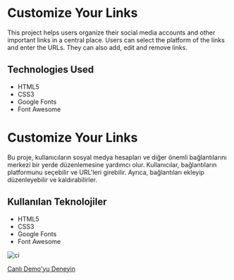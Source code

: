 # Customize Your Links

This project helps users organize their social media accounts and other important links in a central place. Users can select the platform of the links and enter the URLs. They can also add, edit and remove links.

## Technologies Used

- HTML5
- CSS3
- Google Fonts
- Font Awesome

# Customize Your Links

Bu proje, kullanıcıların sosyal medya hesapları ve diğer önemli bağlantılarını merkezi bir yerde düzenlemesine yardımcı olur. Kullanıcılar, bağlantıların platformunu seçebilir ve URL'leri girebilir. Ayrıca, bağlantıları ekleyip düzenleyebilir ve kaldırabilirler.

## Kullanılan Teknolojiler

- HTML5
- CSS3
- Google Fonts
- Font Awesome

![ci](https://github.com/user-attachments/assets/8ecddcda-7634-4dc8-af46-3f4387748a48)

[Canlı Demo'yu Deneyin](https://fatihycan.github.io/Customize-Your-Link-Project/)

